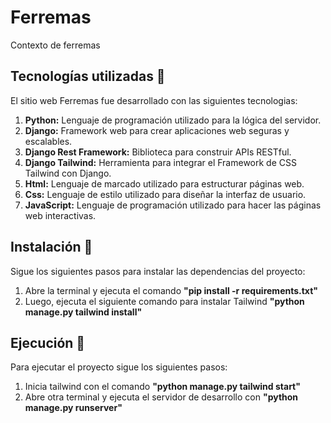 # **Ferremas**
 
Contexto de ferremas

## Tecnologías utilizadas 📖

El sitio web Ferremas fue desarrollado con las siguientes tecnologias:

1. **Python:** Lenguaje de programación utilizado para la lógica del servidor.
2. **Django:** Framework web para crear aplicaciones web seguras y escalables.
3. **Django Rest Framework:** Biblioteca para construir APIs RESTful.
4. **Django Tailwind:** Herramienta para integrar el Framework de CSS Tailwind con Django.
5. **Html:** Lenguaje de marcado utilizado para estructurar páginas web.
6. **Css:** Lenguaje de estilo utilizado para diseñar la interfaz de usuario.
7. **JavaScript:** Lenguaje de programación utilizado para hacer las páginas web interactivas.

## Instalación 🔧

Sigue los siguientes pasos para instalar las dependencias del proyecto:

1. Abre la terminal y ejecuta el comando **"pip install -r requirements.txt"**
2. Luego, ejecuta el siguiente comando para instalar Tailwind **"python manage.py tailwind install"**

## Ejecución 🚀

Para ejecutar el proyecto sigue los siguientes pasos:

1. Inicia tailwind con el comando **"python manage.py tailwind start"**
2. Abre otra terminal y ejecuta el servidor de desarrollo con **"python manage.py runserver"**

